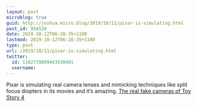 ```yaml
---
layout: post
microblog: true
guid: http://joshua.micro.blog/2019/10/11/pixar-is-simulating.html
post_id: 954539
date: 2019-10-12T06:28:35+1100
lastmod: 2019-10-12T06:28:35+1100
type: post
url: /2019/10/11/pixar-is-simulating.html
twitter:
  id: 1182739809443430401
  username: 
---
```

Pixar is simulating real camera lenses and mimicking techniques like split focus diopters in its movies and it’s amazing. [The real fake cameras of Toy Story 4](https://youtu.be/AcZ2OY5-TeM)
